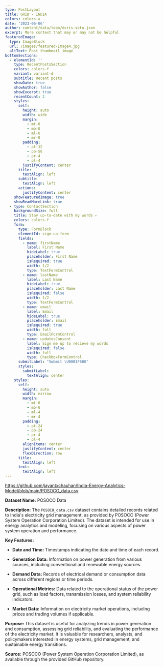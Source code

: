 ```yaml
---
type: PostLayout
title: GRID - INDIA
colors: colors-a
date: '2023-06-06'
author: content/data/team/doris-soto.json
excerpt: More context that may or may not be helpful
featuredImage:
  type: ImageBlock
  url: /images/featured-Image4.jpg
  altText: Post thumbnail image
bottomSections:
  - elementId: ''
    type: RecentPostsSection
    colors: colors-f
    variant: variant-d
    subtitle: Recent posts
    showDate: true
    showAuthor: false
    showExcerpt: true
    recentCount: 2
    styles:
      self:
        height: auto
        width: wide
        margin:
          - mt-0
          - mb-0
          - ml-0
          - mr-0
        padding:
          - pt-12
          - pb-56
          - pr-4
          - pl-4
        justifyContent: center
      title:
        textAlign: left
      subtitle:
        textAlign: left
      actions:
        justifyContent: center
    showFeaturedImage: true
    showReadMoreLink: true
  - type: ContactSection
    backgroundSize: full
    title: Stay up-to-date with my words ✍️
    colors: colors-f
    form:
      type: FormBlock
      elementId: sign-up-form
      fields:
        - name: firstName
          label: First Name
          hideLabel: true
          placeholder: First Name
          isRequired: true
          width: 1/2
          type: TextFormControl
        - name: lastName
          label: Last Name
          hideLabel: true
          placeholder: Last Name
          isRequired: false
          width: 1/2
          type: TextFormControl
        - name: email
          label: Email
          hideLabel: true
          placeholder: Email
          isRequired: true
          width: full
          type: EmailFormControl
        - name: updatesConsent
          label: Sign me up to recieve my words
          isRequired: false
          width: full
          type: CheckboxFormControl
      submitLabel: "Submit \U0001F680"
      styles:
        submitLabel:
          textAlign: center
    styles:
      self:
        height: auto
        width: narrow
        margin:
          - mt-0
          - mb-0
          - ml-4
          - mr-4
        padding:
          - pt-24
          - pb-24
          - pr-4
          - pl-4
        alignItems: center
        justifyContent: center
        flexDirection: row
      title:
        textAlign: left
      text:
        textAlign: left
---
```

<https://github.com/jayantxchauhan/India-Energy-Analytics-Model/blob/main/POSOCO_data.csv>

**Dataset Name:** POSOCO Data

**Description:**
The `POSOCO_data.csv` dataset contains detailed records related to India's electricity grid management, as provided by POSOCO (Power System Operation Corporation Limited). The dataset is intended for use in energy analytics and modeling, focusing on various aspects of power system operation and performance.

**Key Features:**

*   **Date and Time:** Timestamps indicating the date and time of each record.

*   **Generation Data:** Information on power generation from various sources, including conventional and renewable energy sources.

*   **Demand Data:** Records of electrical demand or consumption data across different regions or time periods.

*   **Operational Metrics:** Data related to the operational status of the power grid, such as load factors, transmission losses, and system reliability indicators.

*   **Market Data:** Information on electricity market operations, including prices and trading volumes if applicable.

**Purpose:**
This dataset is useful for analyzing trends in power generation and consumption, assessing grid reliability, and evaluating the performance of the electricity market. It is valuable for researchers, analysts, and policymakers interested in energy systems, grid management, and sustainable energy transitions.

**Source:**
POSOCO (Power System Operation Corporation Limited), as available through the provided GitHub repository.

